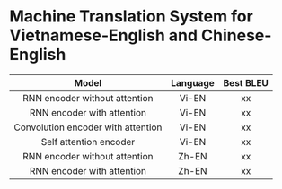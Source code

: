 # Machine Translation System for Vietnamese-English and Chinese-English

|Model|Language|Best BLEU|
|:---:|:-----:|:--------:|
|RNN encoder  without attention|Vi-EN|xx|
|RNN encoder with attention|Vi-EN|xx|
|Convolution encoder with attention|Vi-EN|xx|
|Self attention encoder|Vi-EN|xx|
|RNN encoder without attention|Zh-EN|xx|
|RNN encoder with attention|Zh-EN|xx|
